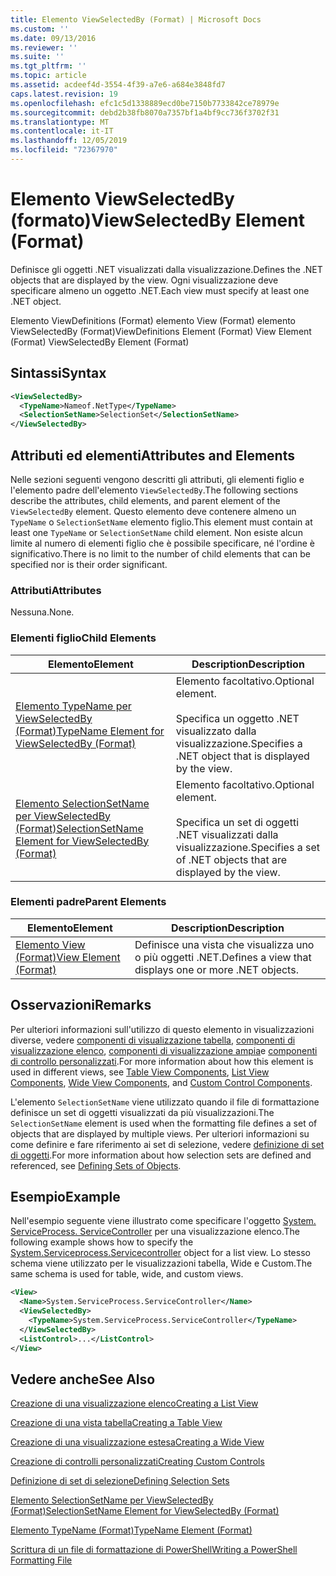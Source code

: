 ```yaml
---
title: Elemento ViewSelectedBy (Format) | Microsoft Docs
ms.custom: ''
ms.date: 09/13/2016
ms.reviewer: ''
ms.suite: ''
ms.tgt_pltfrm: ''
ms.topic: article
ms.assetid: acdeef4d-3554-4f39-a7e6-a684e3848fd7
caps.latest.revision: 19
ms.openlocfilehash: efc1c5d1338889ecd0be7150b7733842ce78979e
ms.sourcegitcommit: debd2b38fb8070a7357bf1a4bf9cc736f3702f31
ms.translationtype: MT
ms.contentlocale: it-IT
ms.lasthandoff: 12/05/2019
ms.locfileid: "72367970"
---
```

# <a name="viewselectedby-element-format"></a><span data-ttu-id="80103-102">Elemento ViewSelectedBy (formato)</span><span class="sxs-lookup"><span data-stu-id="80103-102">ViewSelectedBy Element (Format)</span></span>

<span data-ttu-id="80103-103">Definisce gli oggetti .NET visualizzati dalla visualizzazione.</span><span class="sxs-lookup"><span data-stu-id="80103-103">Defines the .NET objects that are displayed by the view.</span></span> <span data-ttu-id="80103-104">Ogni visualizzazione deve specificare almeno un oggetto .NET.</span><span class="sxs-lookup"><span data-stu-id="80103-104">Each view must specify at least one .NET object.</span></span>

<span data-ttu-id="80103-105">Elemento ViewDefinitions (Format) elemento View (Format) elemento ViewSelectedBy (Format)</span><span class="sxs-lookup"><span data-stu-id="80103-105">ViewDefinitions Element (Format) View Element (Format) ViewSelectedBy Element (Format)</span></span>

## <a name="syntax"></a><span data-ttu-id="80103-106">Sintassi</span><span class="sxs-lookup"><span data-stu-id="80103-106">Syntax</span></span>

```xml
<ViewSelectedBy>
  <TypeName>Nameof.NetType</TypeName>
  <SelectionSetName>SelectionSet</SelectionSetName>
</ViewSelectedBy>
```

## <a name="attributes-and-elements"></a><span data-ttu-id="80103-107">Attributi ed elementi</span><span class="sxs-lookup"><span data-stu-id="80103-107">Attributes and Elements</span></span>

<span data-ttu-id="80103-108">Nelle sezioni seguenti vengono descritti gli attributi, gli elementi figlio e l'elemento padre dell'elemento `ViewSelectedBy`.</span><span class="sxs-lookup"><span data-stu-id="80103-108">The following sections describe the attributes, child elements, and parent element of the `ViewSelectedBy` element.</span></span> <span data-ttu-id="80103-109">Questo elemento deve contenere almeno un `TypeName` o `SelectionSetName` elemento figlio.</span><span class="sxs-lookup"><span data-stu-id="80103-109">This element must contain at least one `TypeName` or `SelectionSetName` child element.</span></span> <span data-ttu-id="80103-110">Non esiste alcun limite al numero di elementi figlio che è possibile specificare, né l'ordine è significativo.</span><span class="sxs-lookup"><span data-stu-id="80103-110">There is no limit to the number of child elements that can be specified nor is their order significant.</span></span>

### <a name="attributes"></a><span data-ttu-id="80103-111">Attributi</span><span class="sxs-lookup"><span data-stu-id="80103-111">Attributes</span></span>

<span data-ttu-id="80103-112">Nessuna.</span><span class="sxs-lookup"><span data-stu-id="80103-112">None.</span></span>

### <a name="child-elements"></a><span data-ttu-id="80103-113">Elementi figlio</span><span class="sxs-lookup"><span data-stu-id="80103-113">Child Elements</span></span>

|<span data-ttu-id="80103-114">Elemento</span><span class="sxs-lookup"><span data-stu-id="80103-114">Element</span></span>|<span data-ttu-id="80103-115">Description</span><span class="sxs-lookup"><span data-stu-id="80103-115">Description</span></span>|
|-------------|-----------------|
|[<span data-ttu-id="80103-116">Elemento TypeName per ViewSelectedBy (Format)</span><span class="sxs-lookup"><span data-stu-id="80103-116">TypeName Element for ViewSelectedBy (Format)</span></span>](./typename-element-for-viewselectedby-format.md)|<span data-ttu-id="80103-117">Elemento facoltativo.</span><span class="sxs-lookup"><span data-stu-id="80103-117">Optional element.</span></span><br /><br /> <span data-ttu-id="80103-118">Specifica un oggetto .NET visualizzato dalla visualizzazione.</span><span class="sxs-lookup"><span data-stu-id="80103-118">Specifies a .NET object that is displayed by the view.</span></span>|
|[<span data-ttu-id="80103-119">Elemento SelectionSetName per ViewSelectedBy (Format)</span><span class="sxs-lookup"><span data-stu-id="80103-119">SelectionSetName Element for ViewSelectedBy (Format)</span></span>](./selectionsetname-element-for-viewselectedby-format.md)|<span data-ttu-id="80103-120">Elemento facoltativo.</span><span class="sxs-lookup"><span data-stu-id="80103-120">Optional element.</span></span><br /><br /> <span data-ttu-id="80103-121">Specifica un set di oggetti .NET visualizzati dalla visualizzazione.</span><span class="sxs-lookup"><span data-stu-id="80103-121">Specifies a set of .NET objects that are displayed by the view.</span></span>|

### <a name="parent-elements"></a><span data-ttu-id="80103-122">Elementi padre</span><span class="sxs-lookup"><span data-stu-id="80103-122">Parent Elements</span></span>

|<span data-ttu-id="80103-123">Elemento</span><span class="sxs-lookup"><span data-stu-id="80103-123">Element</span></span>|<span data-ttu-id="80103-124">Description</span><span class="sxs-lookup"><span data-stu-id="80103-124">Description</span></span>|
|-------------|-----------------|
|[<span data-ttu-id="80103-125">Elemento View (Format)</span><span class="sxs-lookup"><span data-stu-id="80103-125">View Element (Format)</span></span>](./view-element-format.md)|<span data-ttu-id="80103-126">Definisce una vista che visualizza uno o più oggetti .NET.</span><span class="sxs-lookup"><span data-stu-id="80103-126">Defines a view that displays one or more .NET objects.</span></span>|

## <a name="remarks"></a><span data-ttu-id="80103-127">Osservazioni</span><span class="sxs-lookup"><span data-stu-id="80103-127">Remarks</span></span>

<span data-ttu-id="80103-128">Per ulteriori informazioni sull'utilizzo di questo elemento in visualizzazioni diverse, vedere [componenti di visualizzazione tabella](./creating-a-table-view.md), [componenti di visualizzazione elenco](./creating-a-list-view.md), [componenti di visualizzazione ampia](./creating-a-wide-view.md)e [componenti di controllo personalizzati](./creating-custom-controls.md).</span><span class="sxs-lookup"><span data-stu-id="80103-128">For more information about how this element is used in different views, see [Table View Components](./creating-a-table-view.md), [List View Components](./creating-a-list-view.md), [Wide View Components](./creating-a-wide-view.md), and [Custom Control Components](./creating-custom-controls.md).</span></span>

<span data-ttu-id="80103-129">L'elemento `SelectionSetName` viene utilizzato quando il file di formattazione definisce un set di oggetti visualizzati da più visualizzazioni.</span><span class="sxs-lookup"><span data-stu-id="80103-129">The `SelectionSetName` element is used when the formatting file defines a set of objects that are displayed by multiple views.</span></span> <span data-ttu-id="80103-130">Per ulteriori informazioni su come definire e fare riferimento ai set di selezione, vedere [definizione di set di oggetti](./defining-selection-sets.md).</span><span class="sxs-lookup"><span data-stu-id="80103-130">For more information about how selection sets are defined and referenced, see [Defining Sets of Objects](./defining-selection-sets.md).</span></span>

## <a name="example"></a><span data-ttu-id="80103-131">Esempio</span><span class="sxs-lookup"><span data-stu-id="80103-131">Example</span></span>

<span data-ttu-id="80103-132">Nell'esempio seguente viene illustrato come specificare l'oggetto [System. ServiceProcess. ServiceController](/dotnet/api/System.ServiceProcess.ServiceController) per una visualizzazione elenco.</span><span class="sxs-lookup"><span data-stu-id="80103-132">The following example shows how to specify the [System.Serviceprocess.Servicecontroller](/dotnet/api/System.ServiceProcess.ServiceController) object for a list view.</span></span> <span data-ttu-id="80103-133">Lo stesso schema viene utilizzato per le visualizzazioni tabella, Wide e Custom.</span><span class="sxs-lookup"><span data-stu-id="80103-133">The same schema is used for table, wide, and custom views.</span></span>

```xml
<View>
  <Name>System.ServiceProcess.ServiceController</Name>
  <ViewSelectedBy>
    <TypeName>System.ServiceProcess.ServiceController</TypeName>
  </ViewSelectedBy>
  <ListControl>...</ListControl>
</View>
```

## <a name="see-also"></a><span data-ttu-id="80103-134">Vedere anche</span><span class="sxs-lookup"><span data-stu-id="80103-134">See Also</span></span>

[<span data-ttu-id="80103-135">Creazione di una visualizzazione elenco</span><span class="sxs-lookup"><span data-stu-id="80103-135">Creating a List View</span></span>](./creating-a-list-view.md)

[<span data-ttu-id="80103-136">Creazione di una vista tabella</span><span class="sxs-lookup"><span data-stu-id="80103-136">Creating a Table View</span></span>](./creating-a-table-view.md)

[<span data-ttu-id="80103-137">Creazione di una visualizzazione estesa</span><span class="sxs-lookup"><span data-stu-id="80103-137">Creating a Wide View</span></span>](./creating-a-wide-view.md)

[<span data-ttu-id="80103-138">Creazione di controlli personalizzati</span><span class="sxs-lookup"><span data-stu-id="80103-138">Creating Custom Controls</span></span>](./creating-custom-controls.md)

[<span data-ttu-id="80103-139">Definizione di set di selezione</span><span class="sxs-lookup"><span data-stu-id="80103-139">Defining Selection Sets</span></span>](./defining-selection-sets.md)

[<span data-ttu-id="80103-140">Elemento SelectionSetName per ViewSelectedBy (Format)</span><span class="sxs-lookup"><span data-stu-id="80103-140">SelectionSetName Element for ViewSelectedBy (Format)</span></span>](./selectionsetname-element-for-viewselectedby-format.md)

[<span data-ttu-id="80103-141">Elemento TypeName (Format)</span><span class="sxs-lookup"><span data-stu-id="80103-141">TypeName Element (Format)</span></span>](./typename-element-for-viewselectedby-format.md)

[<span data-ttu-id="80103-142">Scrittura di un file di formattazione di PowerShell</span><span class="sxs-lookup"><span data-stu-id="80103-142">Writing a PowerShell Formatting File</span></span>](./writing-a-powershell-formatting-file.md)
